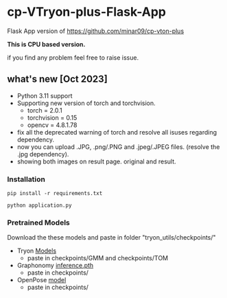 # cp-VTryon-plus-Flask-App

Flask App version of https://github.com/minar09/cp-vton-plus

**This is CPU based version.**

if you find any problem feel free to raise issue.

## what's new [Oct 2023]
- Python 3.11 support
- Supporting new version of torch and torchvision.
  - torch = 2.0.1
  - torchvision = 0.15
  - opencv = 4.8.1.78
- fix all the deprecated warning of torch and resolve all isuses regarding dependency.
- now you can upload .JPG, .png/.PNG and .jpeg/.JPEG files. (resolve the .jpg dependency).
- showing both images on result page. original and result.

### Installation

`pip install -r requirements.txt`

`python application.py`


### Pretrained Models

Download the these models and paste in folder "tryon_utils/checkpoints/"

- Tryon [Models](https://1drv.ms/u/s!Ai8t8GAHdzVUiQA-o3C7cnrfGN6O?e=EaRiFP) 
  - paste in checkpoints/GMM and checkpoints/TOM
- Graphonomy [inference.pth](https://drive.google.com/uc?id=1eUe18HoH05p0yFUd_sN6GXdTj82aW0m9)
  - paste in checkpoints/ 
- OpenPose [model](http://posefs1.perception.cs.cmu.edu/OpenPose/models/pose/coco/pose_iter_440000.caffemodel)
  - paste in checkpoints/